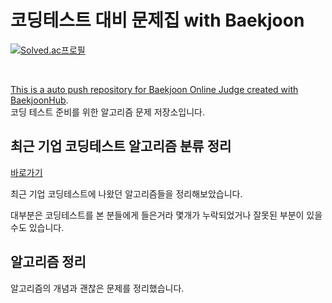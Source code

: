 # 코딩테스트 대비 문제집 with Baekjoon

<p><a href="https://solved.ac/nicehcy2">
<img src="http://mazassumnida.wtf/api/v2/generate_badge?boj=nicehcy2" alt="Solved.ac프로필">
</p><br/>

This is a auto push repository for Baekjoon Online Judge created with [BaekjoonHub](https://github.com/BaekjoonHub/BaekjoonHub). <br/>
코딩 테스트 준비를 위한 알고리즘 문제 저장소입니다. <br/>

## 최근 기업 코딩테스트 알고리즘 분류 정리

[바로가기](./CodingTest.md)

최근 기업 코딩테스트에 나왔던 알고리즘들을 정리해보았습니다.

대부분은 코딩테스트를 본 분들에게 들은거라 몇개가 누락되었거나 잘못된 부분이 있을 수도 있습니다.

## 알고리즘 정리

알고리즘의 개념과 괜찮은 문제를 정리했습니다.
